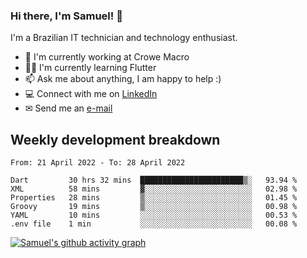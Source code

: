 ### Hi there, I'm Samuel! 👋

I'm a Brazilian IT technician and technology enthusiast.

- 🏢 I'm currently working at Crowe Macro
- 👨‍💻 I'm currently learning Flutter
- 📫 Ask me about anything, I am happy to help :)
- 💻 Connect with me on [LinkedIn](https://www.linkedin.com/in/samuel-s-marques/)
- ✉ Send me an [e-mail](mailto:samuel.s.marques@protonmail.com)

## Weekly development breakdown
<!--START_SECTION:waka-->

```text
From: 21 April 2022 - To: 28 April 2022

Dart         30 hrs 32 mins  ███████████████████████▒░   93.94 %
XML          58 mins         ▓░░░░░░░░░░░░░░░░░░░░░░░░   02.98 %
Properties   28 mins         ▒░░░░░░░░░░░░░░░░░░░░░░░░   01.45 %
Groovy       19 mins         ▒░░░░░░░░░░░░░░░░░░░░░░░░   00.98 %
YAML         10 mins         ░░░░░░░░░░░░░░░░░░░░░░░░░   00.53 %
.env file    1 min           ░░░░░░░░░░░░░░░░░░░░░░░░░   00.08 %
```

<!--END_SECTION:waka-->

[![Samuel's github activity graph](https://activity-graph.herokuapp.com/graph?username=samuel-s-marques&theme=react-dark)](https://github.com/samuel-s-marques)
